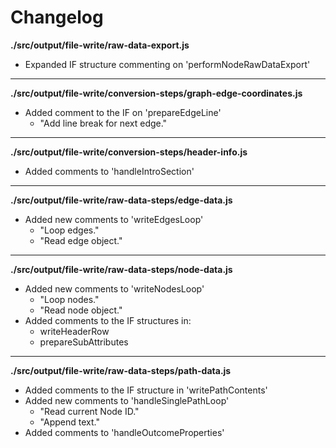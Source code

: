 # Changelog

**./src/output/file-write/raw-data-export.js**
* Expanded IF structure commenting on 'performNodeRawDataExport'

---

**./src/output/file-write/conversion-steps/graph-edge-coordinates.js**
* Added comment to the IF on 'prepareEdgeLine'
	* "Add line break for next edge."

---

**./src/output/file-write/conversion-steps/header-info.js**
* Added comments to 'handleIntroSection'

---

**./src/output/file-write/raw-data-steps/edge-data.js**
* Added new comments to 'writeEdgesLoop'
	* "Loop edges."
	* "Read edge object."

---

**./src/output/file-write/raw-data-steps/node-data.js**
* Added new comments to 'writeNodesLoop'
	* "Loop nodes."
	* "Read node object."
* Added comments to the IF structures in:
	* writeHeaderRow
	* prepareSubAttributes

---

**./src/output/file-write/raw-data-steps/path-data.js**
* Added comments to the IF structure in 'writePathContents'
* Added new comments to 'handleSinglePathLoop'
	* "Read current Node ID."
	* "Append text."
* Added comments to 'handleOutcomeProperties'
